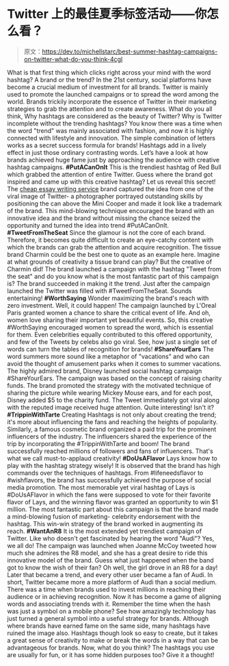 # Twitter 上的最佳夏季标签活动——你怎么看？

> 原文：<https://dev.to/michellstarc/best-summer-hashtag-campaigns-on-twitter-what-do-you-think-4cgl>

What is that first thing which clicks right across your mind with the word hashtag? A brand or the trend? In the 21st century, social platforms have become a crucial medium of investment for all brands. Twitter is mainly used to promote the launched campaigns or to spread the word among the world. Brands trickily incorporate the essence of Twitter in their marketing strategies to grab the attention and to create awareness.
What do you all think, Why hashtags are considered as the beauty of Twitter? Why is Twitter incomplete without the trending hashtags? You know there was a time when the word "trend" was mainly associated with fashion, and now it is highly connected with lifestyle and innovation.
The simple combination of letters works as a secret success formula for brands! Hashtags add in a lively effect in just those ordinary contrasting words. Let’s have a look at how brands achieved huge fame just by approaching the audience with creative hashtag campaigns.
**#PutACanOnIt**
This is the trendiest hashtag of Red Bull which grabbed the attention of entire Twitter. Guess where the brand got inspired and came up with this creative hashtag? Let us reveal this secret! The [cheap essay writing service](https://www.7dollaressay.com) brand captured the idea from one of the viral image of Twitter- a photographer portrayed outstanding skills by positioning the can above the Mini Cooper and made it look like a trademark of the brand.
This mind-blowing technique encouraged the brand with an innovative idea and the brand without missing the chance seized the opportunity and turned the idea into trend #PutACanOnIt.
**#TweetFromTheSeat**
Since the glamour is not the core of each brand. Therefore, it becomes quite difficult to create an eye-catchy content with which the brands can grab the attention and acquire recognition. The tissue brand Charmin could be the best one to quote as an example here. Imagine at what grounds of creativity a tissue brand can play? But the creative of Charmin did!
The brand launched a campaign with the hashtag "Tweet from the seat" and do you know what is the most fantastic part of this campaign is? The brand succeeded in making it the trend. Just after the campaign launched the Twitter was filled with #TweetFromTheSeat. Sounds entertaining!
**#WorthSaying**
Wonder maximizing the brand's reach with zero investment. Well, it could happen! The campaign launched by L'Oreal Paris granted women a chance to share the critical event of life. And oh, women love sharing their important yet beautiful events. So, this creative #WorthSaying encouraged women to spread the word, which is essential for them.
Even celebrities equally contributed to this offered opportunity, and few of the Tweets by celebs also go viral. See, how just a single set of words can turn the tables of recognition for brands!
**#ShareYourEars**
The word summers more sound like a metaphor of "vacations" and who can avoid the thought of amusement parks when it comes to summer vacations. The highly admired brand, Disney launched social hashtag campaign #ShareYourEars. The campaign was based on the concept of raising charity funds.
The brand promoted the strategy with the motivated technique of sharing the picture while wearing Mickey Mouse ears, and for each post, Disney added $5 to the charity fund. The Tweet immediately got viral along with the reputed image received huge attention. Quite interesting! Isn't it?
**#TrippinWithTarte**
Creating Hashtags is not only about creating the trend; it's more about influencing the fans and reaching the heights of popularity. Similarly, a famous cosmetic brand organized a paid trip for the prominent influencers of the industry.
The influencers shared the experience of the trip by incorporating the #TrippinWithTarte and boom! The brand successfully reached millions of followers and fans of influencers. That's what we call must-to-applaud creativity!
**#DoUsAFlavor**
Lays know how to play with the hashtag strategy wisely! It is observed that the brand has high commands over the techniques of hashtags. From #lifeneedsflavor to #wishflavors, the brand has successfully achieved the purpose of social media promotion.
The most memorable yet viral hashtag of Lays is #DoUsAFlavor in which the fans were supposed to vote for their favorite flavor of Lays, and the winning flavor was granted an opportunity to win $1 million. The most fantastic part about this campaign is that the brand made a mind-blowing fusion of marketing- celebrity endorsement with the hashtag. This win-win strategy of the brand worked in augmenting its reach.
**#WantAnR8**
It is the most extended yet trendiest campaign of Twitter. Like who doesn't get fascinated by hearing the word "Audi"? Yes, we all do! The campaign was launched when Joanne McCoy tweeted how much she admires the R8 model, and she has a great desire to ride this innovative model of the brand.
Guess what just happened when the band got to know the wish of their fan? Oh well, the girl drove in an R8 for a day! Later that became a trend, and every other user became a fan of Audi. In short, Twitter became more a more platform of Audi than a social medium.
There was a time when brands used to invest millions in reaching their audience or in achieving recognition. Now it has become a game of aligning words and associating trends with it. Remember the time when the hash was just a symbol on a mobile phone? See how amazingly technology has just turned a general symbol into a useful strategy for brands.
Although where brands have earned fame on the same side, many hashtags have ruined the image also. Hashtags though look so easy to create, but it takes a great sense of creativity to make or break the words in a way that can be advantageous for brands. Now, what do you think? The hashtags you use are usually for fun, or it has some hidden purposes too? Give it a thought!
